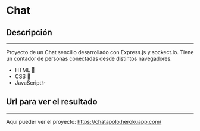 # Chat

## Descripción 
---
Proyecto de un Chat sencillo desarrollado con Express.js y sockect.io. Tiene un contador de personas conectadas desde distintos navegadores.

- HTML 📄
- CSS 🎨
- JavaScript✨

## Url para ver el resultado
---
Aquí pueder ver el proyecto: https://chatapolo.herokuapp.com/
